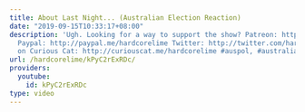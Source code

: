 ```yaml
---
title: About Last Night... (Australian Election Reaction)
date: "2019-09-15T10:33:17+08:00"
description: 'Ugh. Looking for a way to support the show? Patreon: http://www.patreon.com/Hardcorelime
  Paypal: http://paypal.me/hardcorelime Twitter: http://twitter.com/hardcorelime AMA
  on Curious Cat: http://curiouscat.me/hardcorelime #auspol, #australiavotes'
url: /hardcorelime/kPyC2rExRDc/
providers:
  youtube:
    id: kPyC2rExRDc
type: video
---
```


